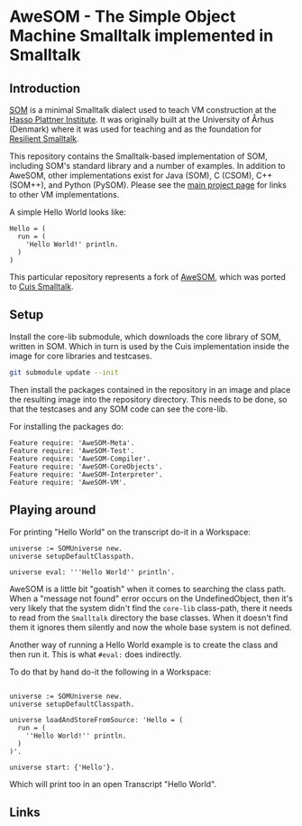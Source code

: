 # AweSOM - The Simple Object Machine Smalltalk implemented in Smalltalk

## Introduction

[SOM] is a minimal Smalltalk dialect used to teach VM construction at the [Hasso
Plattner Institute][HPI]. It was originally built at the University of Århus
(Denmark) where it was used for teaching and as the foundation for [Resilient
Smalltalk][RS].

This repository contains the Smalltalk-based implementation of SOM, including
SOM's standard library and a number of examples. In addition to AweSOM, other
implementations exist for Java (SOM), C (CSOM), C++ (SOM++), and Python
(PySOM). Please see the [main project page][SOM] for links to other VM
implementations.

A simple Hello World looks like:

```Smalltalk
Hello = (
  run = (
    'Hello World!' println.
  )
)
```

This particular repository represents a fork of [AweSOM][AweSOM], which
was ported to [Cuis Smalltalk][Cuis].

## Setup

Install the core-lib submodule, which downloads the core library
of SOM, written in SOM. Which in turn is used by the Cuis implementation
inside the image for core libraries and testcases.

```Bash
git submodule update --init
```

Then install the packages contained in the repository in an image
and place the resulting image into the repository directory. This
needs to be done, so that the testcases and any SOM code can see
the core-lib.

For installing the packages do:

```Smalltalk
Feature require: 'AweSOM-Meta'.
Feature require: 'AweSOM-Test'.
Feature require: 'AweSOM-Compiler'.
Feature require: 'AweSOM-CoreObjects'.
Feature require: 'AweSOM-Interpreter'.
Feature require: 'AweSOM-VM'.
```

## Playing around

For printing "Hello World" on the transcript do-it in a Workspace:

```Smalltalk
universe := SOMUniverse new.
universe setupDefaultClasspath.

universe eval: '''Hello World'' println'.
```

AweSOM is a little bit "goatish" when it comes to searching the
class path. When a "message not found" error occurs on the
UndefinedObject, then it's very likely that the system didn't
find the `core-lib` class-path, there it needs to read from
the `Smalltalk` directory the base classes. When it doesn't
find them it ignores them silently and now the whole base
system is not defined.

Another way of running a Hello World example is to create
the class and then run it. This is what `#eval:` does
indirectly.

To do that by hand do-it the following in a Workspace:

```Smalltalk

universe := SOMUniverse new.
universe setupDefaultClasspath.

universe loadAndStoreFromSource: 'Hello = (
  run = (
    ''Hello World!'' println.
  )
)'.

universe start: {'Hello'}.
```

Which will print too in an open Transcript "Hello World".

## Links

 [Cuis]: https://github.com/Cuis-Smalltalk/Cuis-Smalltalk-Dev
 [AweSOM]: https://github.com/SOM-st/AweSOM
 [SOM]:    https://som-st.github.io/
 [HPI]:    http://www.hpi.uni-potsdam.de/hirschfeld/projects/som/
 [RS]:     http://dx.doi.org/10.1016/j.cl.2005.02.003
 [Pharo]:  https://pharo.org/
